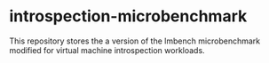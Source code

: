 # introspection-microbenchmark
This repository stores the a version of the lmbench microbenchmark modified for virtual machine introspection workloads.
